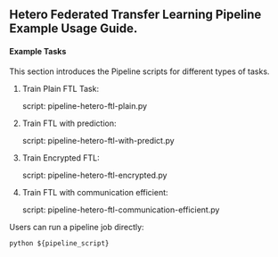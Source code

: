 ## Hetero Federated Transfer Learning Pipeline Example Usage Guide.

#### Example Tasks

This section introduces the Pipeline scripts for different types of tasks.

1. Train Plain FTL Task:

    script: pipeline-hetero-ftl-plain.py

2. Train FTL with prediction:

    script: pipeline-hetero-ftl-with-predict.py

3. Train Encrypted FTL:

    script: pipeline-hetero-ftl-encrypted.py

4. Train FTL with communication efficient:

    script: pipeline-hetero-ftl-communication-efficient.py


Users can run a pipeline job directly:

    python ${pipeline_script}
